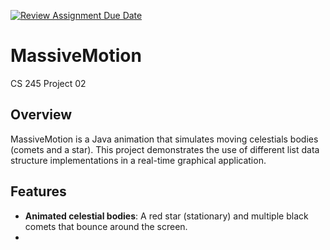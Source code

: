 [![Review Assignment Due Date](https://classroom.github.com/assets/deadline-readme-button-22041afd0340ce965d47ae6ef1cefeee28c7c493a6346c4f15d667ab976d596c.svg)](https://classroom.github.com/a/J_c8sizy)
# MassiveMotion
CS 245 Project 02

## Overview
MassiveMotion is a Java animation that simulates moving celestials bodies (comets and a star). This project demonstrates the use of different list data structure implementations in a real-time graphical application.

## Features
- **Animated celestial bodies**: A red star (stationary) and multiple black comets that bounce around the screen.
- 
